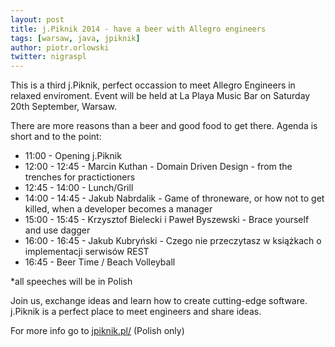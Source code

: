 ```yaml
---
layout: post
title: j.Piknik 2014 - have a beer with Allegro engineers
tags: [warsaw, java, jpiknik]
author: piotr.orlowski
twitter: nigraspl
---
```


This is a third j.Piknik, perfect occassion to meet Allegro Engineers in relaxed enviroment.
Event will be held at La Playa Music Bar on Saturday 20th September, Warsaw.

There are more reasons than a beer and good food to get there. Agenda is short and to the point:

* 11:00 - Opening j.Piknik
* 12:00 - 12:45 - Marcin Kuthan - Domain Driven Design - from the trenches for practictioners
* 12:45 - 14:00 - Lunch/Grill
* 14:00 - 14:45 - Jakub Nabrdalik - Game of throneware, or how not to get killed, when a developer becomes a manager
* 15:00 - 15:45 - Krzysztof Bielecki i Paweł Byszewski - Brace yourself and use dagger
* 16:00 - 16:45 - Jakub Kubryński - Czego nie przeczytasz w książkach o implementacji serwisów REST
* 16:45 - Beer Time / Beach Volleyball

*all speeches will be in Polish

Join us, exchange ideas and learn how to create cutting-edge software.
j.Piknik is a perfect place to meet engineers and share ideas.

For more info go to [jpiknik.pl/](http://jpiknik.pl/) (Polish only)
